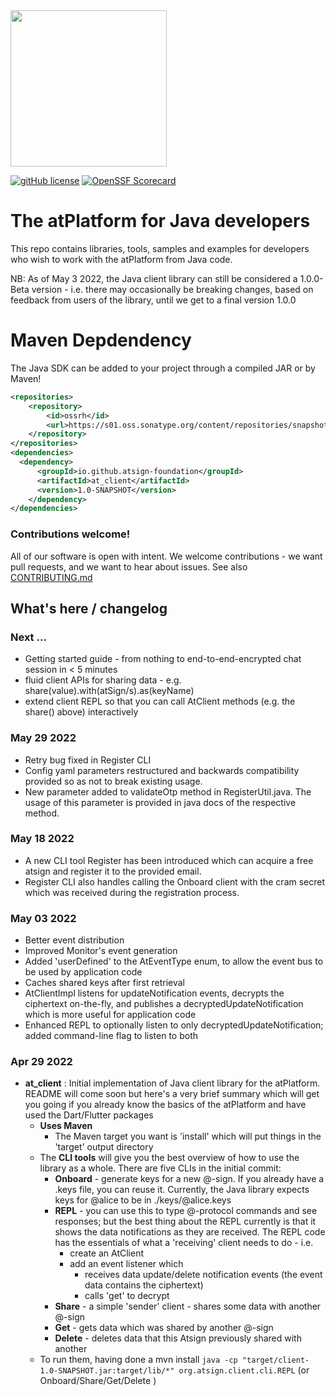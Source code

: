 <img width=250px src="https://atsign.dev/assets/img/atPlatform_logo_gray.svg?sanitize=true">

[![gitHub license](https://img.shields.io/badge/license-BSD3-blue.svg)](./LICENSE)
[![OpenSSF Scorecard](https://api.securityscorecards.dev/projects/github.com/atsign-foundation/at_java/badge)](https://api.securityscorecards.dev/projects/github.com/atsign-foundation/at_java)

# The atPlatform for Java developers

This repo contains libraries, tools, samples and examples for developers who wish
to work with the atPlatform from Java code.

NB: As of May 3 2022, the Java client library can still be considered a 1.0.0-Beta version - i.e. there may occasionally
be breaking changes, based on feedback from users of the library, until we get to a final version 1.0.0

# Maven Depdendency

The Java SDK can be added to your project through a compiled JAR or by Maven!

```xml
<repositories>
    <repository>
        <id>ossrh</id>
        <url>https://s01.oss.sonatype.org/content/repositories/snapshots</url>
    </repository>
</repositories>
<dependencies>
  <dependency>
      <groupId>io.github.atsign-foundation</groupId>
      <artifactId>at_client</artifactId>
      <version>1.0-SNAPSHOT</version>
    </dependency>
</dependencies>
```

### Contributions welcome!

All of our software is open with intent. We welcome contributions - we want pull requests, and we want
to hear about issues. See also [CONTRIBUTING.md](CONTRIBUTING.md)

## What's here / changelog
### Next ...
* Getting started guide - from nothing to end-to-end-encrypted chat session in < 5 minutes
* fluid client APIs for sharing data - e.g. share(value).with(atSign/s).as(keyName)
* extend client REPL so that you can call AtClient methods (e.g. the share() above) interactively 

### May 29 2022
* Retry bug fixed in Register CLI
* Config yaml parameters restructured and backwards compatibility provided so as not to break existing usage.
* New parameter added to validateOtp method in RegisterUtil.java. The usage of this parameter is provided in
java docs of the respective method.


### May 18 2022
* A new CLI tool Register has been introduced which can acquire a free atsign and register it to the provided email.
* Register CLI also handles calling the Onboard client with the cram secret which was received during the registration process.

### May 03 2022
* Better event distribution
* Improved Monitor's event generation
* Added 'userDefined' to the AtEventType enum, to allow the event bus to be used by application code
* Caches shared keys after first retrieval
* AtClientImpl listens for updateNotification events, decrypts the ciphertext on-the-fly, and publishes a decryptedUpdateNotification
which is more useful for application code
* Enhanced REPL to optionally listen to only decryptedUpdateNotification; added command-line flag to listen to both

### Apr 29 2022
* **at_client** : Initial implementation of Java client library for the atPlatform. README will come soon 
but here's a very brief summary which will get you going if you already know the basics of the atPlatform
and have used the Dart/Flutter packages
  * **Uses Maven** 
    * The Maven target you want is 'install' which will put things in the 'target' output directory
  * The **CLI tools** will give you the best overview of how to use the library as a whole. There are five CLIs
    in the initial commit:
    * **Onboard** - generate keys for a new @-sign. If you already have a .keys file, you can reuse it.
      Currently, the Java library expects keys for @alice to be in ./keys/@alice.keys
    * **REPL** - you can use this to type @-protocol commands and see responses; but the best thing about the
      REPL currently is that it shows the data notifications as they are received. The REPL code has the
      essentials of what a 'receiving' client needs to do - i.e.
      * create an AtClient
      * add an event listener which
        * receives data update/delete notification events (the event data contains the ciphertext)
        * calls 'get' to decrypt
    * **Share** - a simple 'sender' client - shares some data with another @-sign
    * **Get** - gets data which was shared by another @-sign
    * **Delete** - deletes data that this Atsign previously shared with another
  * To run them, having done a mvn install 
    `java -cp "target/client-1.0-SNAPSHOT.jar:target/lib/*" org.atsign.client.cli.REPL` (or Onboard/Share/Get/Delete )
